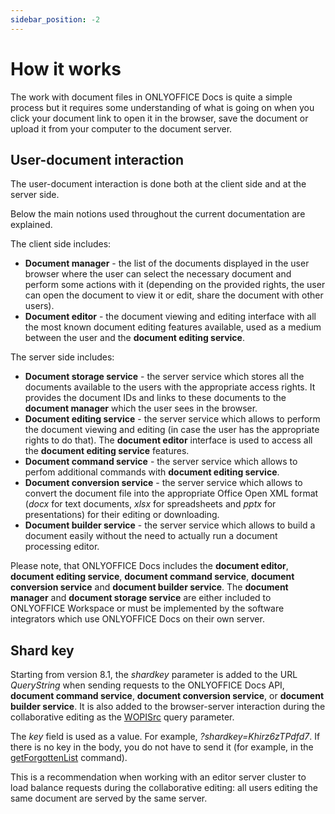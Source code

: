 ```yaml
---
sidebar_position: -2
---
```


# How it works

The work with document files in ONLYOFFICE Docs is quite a simple process but it requires some understanding of what is going on when you click your document link to open it in the browser, save the document or upload it from your computer to the document server.

## User-document interaction

The user-document interaction is done both at the client side and at the server side.

Below the main notions used throughout the current documentation are explained.

The client side includes:

- **Document manager** - the list of the documents displayed in the user browser where the user can select the necessary document and perform some actions with it (depending on the provided rights, the user can open the document to view it or edit, share the document with other users).
- **Document editor** - the document viewing and editing interface with all the most known document editing features available, used as a medium between the user and the **document editing service**.

The server side includes:

- **Document storage service** - the server service which stores all the documents available to the users with the appropriate access rights. It provides the document IDs and links to these documents to the **document manager** which the user sees in the browser.
- **Document editing service** - the server service which allows to perform the document viewing and editing (in case the user has the appropriate rights to do that). The **document editor** interface is used to access all the **document editing service** features.
- **Document command service** - the server service which allows to perfom additional commands with **document editing service**.
- **Document conversion service** - the server service which allows to convert the document file into the appropriate Office Open XML format (*docx* for text documents, *xlsx* for spreadsheets and *pptx* for presentations) for their editing or downloading.
- **Document builder service** - the server service which allows to build a document easily without the need to actually run a document processing editor.

Please note, that ONLYOFFICE Docs includes the **document editor**, **document editing service**, **document command service**, **document conversion service** and **document builder service**. The **document manager** and **document storage service** are either included to ONLYOFFICE Workspace or must be implemented by the software integrators which use ONLYOFFICE Docs on their own server.

## Shard key

Starting from version 8.1, the *shardkey* parameter is added to the URL *QueryString* when sending requests to the ONLYOFFICE Docs API, **document command service**, **document conversion service**, or **document builder service**. It is also added to the browser-server interaction during the collaborative editing as the [WOPISrc](../../using-wopi/key-concepts.md#wopisrc) query parameter.

The *key* field is used as a value. For example, *?shardkey=Khirz6zTPdfd7*. If there is no key in the body, you do not have to send it (for example, in the [getForgottenList](../../additional-api/command-service/getforgottenlist.md) command).

This is a recommendation when working with an editor server cluster to load balance requests during the collaborative editing: all users editing the same document are served by the same server.
